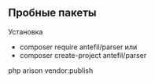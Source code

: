 ## Пробные пакеты

Установка
 - composer require antefil/parser
 или
 - composer create-project antefil/parser
 
 php arison vendor:publish